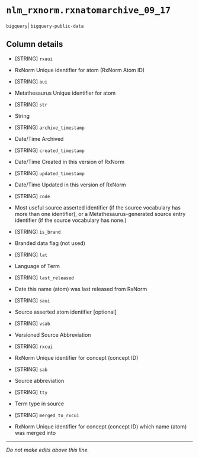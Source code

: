 # `nlm_rxnorm.rxnatomarchive_09_17`
`bigquery`| `bigquery-public-data`

## Column details
* [STRING]    `rxaui`
 - RxNorm Unique identifier for atom (RxNorm Atom ID)
* [STRING]    `aui`
 - Metathesaurus Unique identifier for atom
* [STRING]    `str`
 - String
* [STRING]    `archive_timestamp`
 - Date/Time Archived
* [STRING]    `created_timestamp`
 - Date/Time Created in this version of RxNorm
* [STRING]    `updated_timestamp`
 - Date/Time Updated in this version of RxNorm
* [STRING]    `code`
 - Most useful source asserted identifier (if the source vocabulary has more than one identifier), or a Metathesaurus-generated source entry identifier (if the source vocabulary has none.)
* [STRING]    `is_brand`
 - Branded data flag (not used)
* [STRING]    `lat`
 - Language of Term
* [STRING]    `last_released`
 - Date this name (atom) was last released from RxNorm
* [STRING]    `saui`
 - Source asserted atom identifier [optional]
* [STRING]    `vsab`
 - Versioned Source Abbreviation
* [STRING]    `rxcui`
 - RxNorm Unique identifier for concept (concept ID)
* [STRING]    `sab`
 - Source abbreviation
* [STRING]    `tty`
 - Term type in source
* [STRING]    `merged_to_rxcui`
 - RxNorm Unique identifier for concept (concept ID) which name (atom) was merged into

-------------------------------------------------------------------------------
*Do not make edits above this line.*
